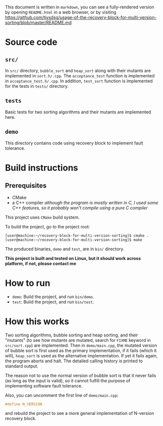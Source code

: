 This document is written in `markdown`, you can see a fully-rendered
version by opening `README.html` in a web browser, or by visiting https://github.com/tjysdsg/usage-of-the-recovery-block-for-multi-version-sorting/blob/master/README.md

# Source code

## `src/`
In `src/` directory, `bubble_sort` and `heap_sort` along with their mutants
are implemented in `sort.h/.cpp`. The `acceptance_test` function is
implemented in `acceptance_test.h/.cpp`. In addition, `test_sort` function
is implemented for the tests in `tests/` directory.

## `tests`

Basic tests for two sorting algorithms and their mutants are implemented
here.

## `demo`

This directory contains code using recovery block to implement fault
tolerance.

# Build instructions

## Prerequisites

- CMake
- a C++ compiler *although the program is mostly written in C, I used some C++ features, so it probably won't compile using a pure C compiler*


This project uses `CMake` build system.

To build the project, go to the project root:

```shell script
[user@machine:~/recovery-block-for-multi-version-sorting]$ cmake .
[user@machine:~/recovery-block-for-multi-version-sorting]$ make
```

The produced binaries, `demo` and `test`, are in `bin/` directory.

**This project is built and tested on Linux, but it should work across platform,
if not, please contact me**

# How to run

- `demo`: Build the project, and run `bin/demo`.
- `test`: Build the project, and run `bin/test`.

# How this works

Two sorting algorithms, bubble sorting and heap sorting, and their "mutants"
(to see how mutants are mutated, search for `FIXME` keyword in `src/sort.cpp`)
are implemented. Then in `demo/main.cpp`, the mutated version of bubble sort
is first used as the primary implementation, if it fails (which it will), `heap_sort`
is used as the alternative implementation. If yet it fails again, the program aborts and halt.
The detailed calling history is printed to standard output.

The reason not to use the normal version of bubble sort is that it never fails (as long
as the input is valid), so it cannot fulfill the purpose of implementing software fault tolerance.

Also, you can uncomment the first line of `demo/main.cpp`:
```C++
#define N_VERSION
```
and rebuild the project to see a more general implementation of N-version recovery block.
